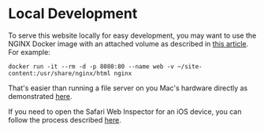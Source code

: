 # Local Development

To serve this website locally for easy development, you may want to use the NGINX Docker image with an attached volume as described in [this article](https://www.docker.com/blog/how-to-use-the-official-nginx-docker-image/). For example:

```shell
docker run -it --rm -d -p 8080:80 --name web -v ~/site-content:/usr/share/nginx/html nginx
```

That's easier than running a file server on you Mac's hardware directly as demonstrated [here](https://tech-cookbook.com/2020/11/14/setting-up-your-local-web-server-on-macos-big-sur-11-0-1-2020-mamp-macos-apache-mysql-php/#Start_the_Apache_Server).

If you need to open the Safari Web Inspector for an iOS device, you can follow the process described [here](https://apple.stackexchange.com/a/339240).
